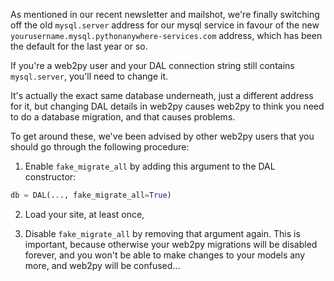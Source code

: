 <!--
.. title: Web2py: how to do a fake migration to change database hostname
.. slug: web2pyfakemigration
.. date: 2016-04-07
.. tags:
.. category:
.. link:
.. description:
.. type: text
-->

As mentioned in our recent newsletter and mailshot, we're finally switching
off the old `mysql.server` address for our mysql service in favour of the 
new `yourusername.mysql.pythonanywhere-services.com` address, which has been
the default for the last year or so.

If you're a web2py user and your DAL connection string still contains
`mysql.server`, you'll need to change it. 

It's actually the exact same database underneath, just a different address for
it, but changing DAL details in web2py causes web2py to think you need to do a
database migration, and that causes problems.

To get around these, we've been advised by other web2py users that you should
go through the following procedure:


1. Enable `fake_migrate_all` by adding this argument to the DAL constructor:

  ```python
  db = DAL(..., fake_migrate_all=True)
  ```

2. Load your site, at least once,

3. Disable `fake_migrate_all` by removing that argument again. This is important,
  because otherwise your web2py migrations will be disabled forever, and you won't
  be able to make changes to your models any more, and web2py will be confused...


